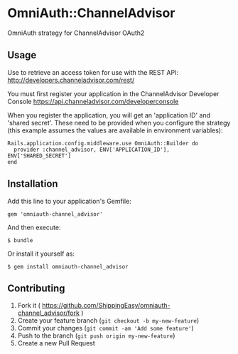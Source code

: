 # OmniAuth::ChannelAdvisor

OmniAuth strategy for ChannelAdvisor OAuth2

## Usage

Use to retrieve an access token for use with the REST API:
http://developers.channeladvisor.com/rest/


You must first register your application in the ChannelAdvisor Developer Console
https://api.channeladvisor.com/developerconsole

When you register the application, you will get an 'application ID' and 'shared secret'.
These need to be provided when you configure the strategy
(this example assumes the values are available in environment variables):

```
Rails.application.config.middleware.use OmniAuth::Builder do
  provider :channel_advisor, ENV['APPLICATION_ID'], ENV['SHARED_SECRET']
end
```

## Installation

Add this line to your application's Gemfile:

    gem 'omniauth-channel_advisor'

And then execute:

    $ bundle

Or install it yourself as:

    $ gem install omniauth-channel_advisor


## Contributing

1. Fork it ( https://github.com/ShippingEasy/omniauth-channel_advisor/fork )
2. Create your feature branch (`git checkout -b my-new-feature`)
3. Commit your changes (`git commit -am 'Add some feature'`)
4. Push to the branch (`git push origin my-new-feature`)
5. Create a new Pull Request

